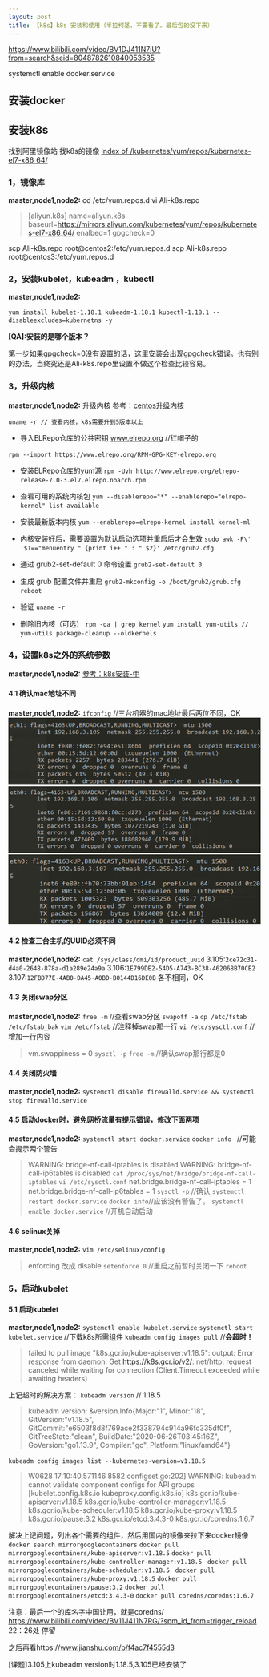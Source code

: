 ```yaml
---
layout: post
title: 【k8s】k8s 安装和使用（半拉柯基，不要看了。最后包的没下来）
---
```


https://www.bilibili.com/video/BV1DJ411N7jU?from=search&seid=8048782610840053535

systemctl enable docker.service

## 安装docker
## 安装k8s
找到阿里镜像站 找k8s的镜像
[Index of /kubernetes/yum/repos/kubernetes-el7-x86_64/](https://mirrors.aliyun.com/kubernetes/yum/repos/kubernetes-el7-x86_64/)



### 1，镜像库
**master,node1,node2:**
cd /etc/yum.repos.d
vi Ali-k8s.repo
> [aliyun.k8s]
> name=aliyun.k8s
> baseurl=https://mirrors.aliyun.com/kubernetes/yum/repos/kubernetes-el7-x86_64/
> enalbed=1
> gpgcheck=0

scp Ali-k8s.repo root@centos2:/etc/yum.repos.d
scp Ali-k8s.repo root@centos3:/etc/yum.repos.d

### 2，安装kubelet，kubeadm ，kubectl
**master,node1,node2:**
```
yum install kubelet-1.18.1 kubeadm-1.18.1 kubectl-1.18.1 --disableexcludes=kubernetns -y 
```
**[QA]:安装的是哪个版本？**


第一步如果gpgcheck=0没有设置的话，这里安装会出现gpgcheck错误。也有别的办法，当终究还是Ali-k8s.repo里设置不做这个检查比较容易。

### 3，升级内核
**master,node1,node2:**
升级内核 参考：[centos升级内核](https://www.cnblogs.com/xzkzzz/p/9627658.html)
```
uname -r // 查看内核，k8s需要升到5版本以上
```
+ 导入ELRepo仓库的公共密钥
www.elrepo.org //红帽子的

`rpm --import https://www.elrepo.org/RPM-GPG-KEY-elrepo.org`

+ 安装ELRepo仓库的yum源
`rpm -Uvh http://www.elrepo.org/elrepo-release-7.0-3.el7.elrepo.noarch.rpm`

+ 查看可用的系统内核包
`yum --disablerepo="*" --enablerepo="elrepo-kernel" list available`

+ 安装最新版本内核
`yum --enablerepo=elrepo-kernel install kernel-ml`

+ 内核安装好后，需要设置为默认启动选项并重启后才会生效
`sudo awk -F\' '$1=="menuentry " {print i++ " : " $2}' /etc/grub2.cfg`

+ 通过 grub2-set-default 0 命令设置
`grub2-set-default 0`  

+ 生成 grub 配置文件并重启
`grub2-mkconfig -o /boot/grub2/grub.cfg`
`reboot`

+ 验证
  `uname -r`

+ 删除旧内核（可选）
  `rpm -qa | grep kernel`
  `yum install yum-utils // `
  `yum-utils package-cleanup --oldkernels`

### 4，设置k8s之外的系统参数
**master,node1,node2:**
[参考：k8s安装-中](https://www.bilibili.com/video/BV11J411N7RG/?spm_id_from=trigger_reload)

#### 4.1 确认mac地址不同
**master,node1,node2:**
`ifconfig` //三台机器的mac地址最后两位不同，OK
![3.105](/images/2020-06-28-15-51-48.png)
![3.106](/images/2020-06-28-15-53-44.png)
![3.107](/images/2020-06-28-15-54-54.png)

#### 4.2 检查三台主机的UUID必须不同
**master,node1,node2:**
`cat /sys/class/dmi/id/product_uuid`
3.105:`2ce72c31-d4a0-2648-878a-d1a289e24a9a`
3.106:`1E799DE2-54D5-A743-BC38-462068B70CE2`
3.107:`12FBD77E-4AB0-DA45-A0BD-B0144D16DE0B`
各不相同，OK

#### 4.3 关闭swap分区
**master,node1,node2:**
`free -m` //查看swap分区
`swapoff -a`
`cp /etc/fstab /etc/fstab_bak`
`vim /etc/fstab` //注释掉swap那一行
`vi /etc/sysctl.conf` // 增加一行内容
> vm.swappiness = 0
`sysctl -p`
`free -m` //确认swap那行都是0

#### 4.4 关闭防火墙
**master,node1,node2:**
`systemctl disable firewalld.service && systemctl stop firewalld.service`

#### 4.5 启动docker时，避免网桥流量有提示错误，修改下面两项
**master,node1,node2:**
`systemctl start docker.service`
`docker info ` //可能会提示两个警告
> WARNING: bridge-nf-call-iptables is disabled
> WARNING: bridge-nf-call-ip6tables is disabled
`cat /proc/sys/net/bridge/bridge-nf-call-iptables`
`vi /etc/sysctl.conf`
> net.bridge.bridge-nf-call-iptables = 1
> net.bridge.bridge-nf-call-ip6tables = 1
`sysctl -p`
//确认
`systemctl restart docker.service` 
`docker info`//应该没有警告了。
`systemctl enable docker.service` //开机自动启动

#### 4.6 selinux关掉
**master,node1,node2:**
`vim /etc/selinux/config`
> enforcing 改成 disable
`setenforce 0` //重启之前暂时关闭一下
`reboot`

### 5，启动kubelet

#### 5.1 启动kubelet
**master,node1,node2:**
`systemctl enable kubelet.service`
`systemctl start kubelet.service`
//下载k8s所需组件
`kubeadm config images pull` //**会超时！**
> failed to pull image "k8s.gcr.io/kube-apiserver:v1.18.5": output: Error response from daemon: Get https://k8s.gcr.io/v2/: net/http: request canceled while waiting for connection (Client.Timeout exceeded while awaiting headers)

上记超时的解决方案：
`kubeadm version` // 1.18.5 
>kubeadm version: &version.Info{Major:"1", Minor:"18", GitVersion:"v1.18.5", GitCommit:"e6503f8d8f769ace2f338794c914a96fc335df0f", GitTreeState:"clean", BuildDate:"2020-06-26T03:45:16Z", GoVersion:"go1.13.9", Compiler:"gc", Platform:"linux/amd64"}

`kubeadm config images list --kubernetes-version=v1.18.5`
>W0628 17:10:40.571146    8582 configset.go:202] WARNING: kubeadm cannot validate component configs for API groups [kubelet.config.k8s.io kubeproxy.config.k8s.io]
k8s.gcr.io/kube-apiserver:v1.18.5
k8s.gcr.io/kube-controller-manager:v1.18.5
k8s.gcr.io/kube-scheduler:v1.18.5
k8s.gcr.io/kube-proxy:v1.18.5
k8s.gcr.io/pause:3.2
k8s.gcr.io/etcd:3.4.3-0
k8s.gcr.io/coredns:1.6.7

解决上记问题，列出各个需要的组件，然后用国内的镜像来拉下来docker镜像
`docker search mirrorgooglecontainers`
`docker pull mirrorgooglecontainers/kube-apiserver:v1.18.5`
`docker pull mirrorgooglecontainers/kube-controller-manager:v1.18.5 `
`docker pull mirrorgooglecontainers/kube-scheduler:v1.18.5 `
`docker pull mirrorgooglecontainers/kube-proxy:v1.18.5`
`docker pull mirrorgooglecontainers/pause:3.2`
`docker pull mirrorgooglecontainers/etcd:3.4.3-0` `docker pull coredns/coredns:1.6.7`

 注意：最后一个的库名字中国让用，就是coredns/
 https://www.bilibili.com/video/BV11J411N7RG/?spm_id_from=trigger_reload 22：26处 停留

 之后再看https://www.jianshu.com/p/f4ac7f4555d3

[课题]3.105上kubeadm version时1.18.5,3.105已经安装了